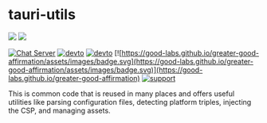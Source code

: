 # tauri-utils

[![](https://img.shields.io/crates/v/tauri-runtime-wry?style=flat-square)](https://crates.io/crates/tauri-runtime-wry) ![](https://img.shields.io/crates/l/tauri-runtime-wry?style=flat-square)

[![Chat Server](https://img.shields.io/badge/chat-on%20discord-7289da.svg)](https://discord.gg/SpmNs4S)
[![devto](https://img.shields.io/badge/blog-dev.to-black.svg)](https://dev.to/tauri-runtime-wry)
[![devto](https://img.shields.io/badge/documentation-tauri.studio-purple.svg)](https://tauri.studio/docs/getting-started/intro)
[![https://good-labs.github.io/greater-good-affirmation/assets/images/badge.svg](https://good-labs.github.io/greater-good-affirmation/assets/images/badge.svg)](https://good-labs.github.io/greater-good-affirmation)
[![support](https://img.shields.io/badge/sponsor-open%20collective-blue.svg)](https://opencollective.com/tauri)

This is common code that is reused in many places and offers useful utilities like parsing configuration files, detecting platform triples, injecting the CSP, and managing assets.
